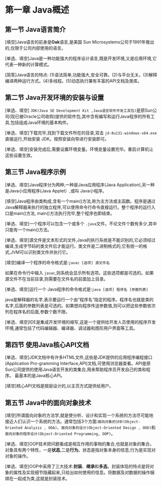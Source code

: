 # 第一章 Java概述

## 第一节 Java语言简介

[填空]Java语言的前身是**Oak**语言,是美国 Sun Microsystems公司于1991年推出的,仅限于公司内部使用的语言。

[单选、填空]Java是一种功能强大的程序设计语言,既是开发环境,又是应用环境,它代表一种新的计算模式。

[简答]Java语言的特点:
(1)语法简单,功能强大,安全可靠。(2)与平台无关。(3)解释编译两种运行方式。(4)多线程。(5)动态执行兼有丰富的API文档及类库。

## 第二节 Java开发环境的安装与设置

[单选、填空] `JDK(Java SE Development Kit ,Java语言软件开发工具包)`是原Sun公司(现已被Oracle公司收购)提供的软件包,其中含有编写和运行Java程序的所有工具,包括组成Java环境的基本构件。

[单选、填空]下载完毕,找到下载文件所在的目录,双击 `jd-8u131-windows-x64.exe`直接运行,开始安装 JDK。按照安装向导进行安装即可。

[单选、填空]安装完成后,需要设置环境变量。环境变量设置完毕。重启计算机让这些设置生效。

## 第三节 Java程序示例

[单选、填空]Java程序分为两种,一种是Java应用程序(Java Application),另一种是Java小应用程序(Java Applet）,或叫 Java小程序。

[填空]Java程序由类构成,含有一个main()方法,称为主方法或主函数。程序是通过Java解释器来执行的独立程序,可以使用命令行命令直接运行。整个程序的运行入口是main()方法, main()方法执行完毕,整个程序也即结束。

[单选、填空]一个程序可以包含一个或多个 `.java`文件。不论文件个数有多少,其中只能有一个main()方法。

[单选、填空]源文件是文本形式的文件,Java的执行系统是不能识别的,它必须经过编译,生成字节码的类文件后才能运行。类文件是二进制格式的,它有统一的格式,JVM可以识别类文件并执行它。

[填空]编译一个程序的命令格式是:`javac [选项] 源文件名`

如果在命令行中输入 `javac`,则系统会显示所有选项。这些选项都是可选的。如果源文件不在当前目录,则需要在文件名的前面加上目录。

[单选、填空]运行一个 Java程序的命令格式是:`java [选项] 程序名 [参数列表]`

java是解释器的名字,表示要运行一个由“程序名”指定的程序。程序名也就是类的名字,后面的参数列表是可选的。如果想向程序传送参数值,则可以把这些参数依次列在程序名的后面,参数个数不限。

[单选、填空]IDE是集成开发环境的缩写,这是一个提供给开发人员使用的程序开发环境,通常包括了代码编辑器、编译器、调试器和图形用户界面等工具。

## 第四节 使用Java核心API文档

[单选、填空]JDK文档中有许多HTML文件,这些是JDK提供的应用程序编程接口(Application Pro-gramming Interface,API)文档,可使用浏览器查看。API是原Sun公司提供的使用Java语言开发的类集合,用来帮助程序员开发自己的类和程序。
最基本的是Java核心API。

[填空]核心API文档是按层设计的,以主页方式提供给用户。

## 第五节 Java中的面向对象技术

[填空]所谓面向对象的方法学,就是使分析、设计和实现一个系统的方法尽可能地接近人们认识一个系统的方法。通常包括3个方面:`面向对象的分析(Object-Oriented Analysis , OOA)`、`面向对象的设计(Object-Oriented Design , OOD)`和 `面向对象的程序设计(Object-Oriented Programming, OOP)`。

[单选、填空]OOP技术把问题看成是相互作用的事物的集合,也就是对象的集合。对象具有两个特性，一是**状态**,二是**行为**。状态是指对象本身的信息,行为是实现对对象的操作。

[单选、填空]OOP中采用了三大技术:**封装**、**继承**和**多态**。封装体现的特点是将对象的属性及实现细节隐藏起来,只给出如何使用的信息。将数据及对数据的操作捆绑在一起成为类,这就是封装技术。
